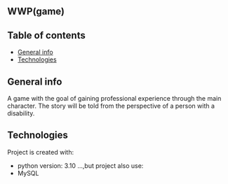 ## WWP(game)

## Table of contents
* [General info](#general-info)
* [Technologies](#technologies)

## General info
A game with the goal of gaining professional experience through the main character. 
The story will be told from the perspective of a person with a disability.
	
## Technologies
Project is created with:
* python version: 3.10
...,but project also use:
* MySQL